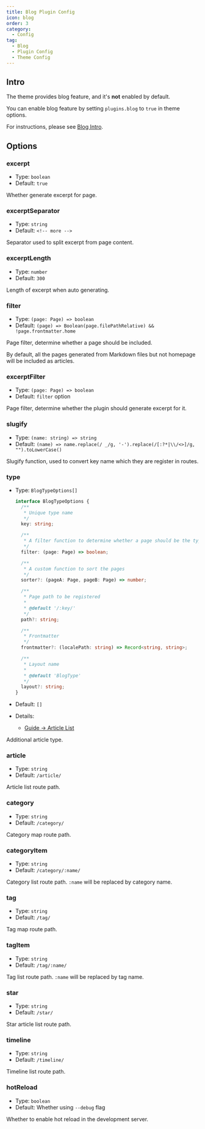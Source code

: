 ```yaml
---
title: Blog Plugin Config
icon: blog
order: 3
category:
  - Config
tag:
  - Blog
  - Plugin Config
  - Theme Config
---
```


## Intro

The theme provides blog feature, and it's **not** enabled by default.

You can enable blog feature by setting `plugins.blog` to `true` in theme options.

For instructions, please see [Blog Intro](../../guide/blog/intro.md).

## Options

### excerpt

- Type: `boolean`
- Default: `true`

Whether generate excerpt for page.

### excerptSeparator

- Type: `string`
- Default: `<!-- more -->`

Separator used to split excerpt from page content.

### excerptLength

- Type: `number`
- Default: `300`

Length of excerpt when auto generating.

### filter

- Type: `(page: Page) => boolean`
- Default: `(page) => Boolean(page.filePathRelative) && !page.frontmatter.home`

Page filter, determine whether a page should be included.

By default, all the pages generated from Markdown files but not homepage will be included as articles.

### excerptFilter

- Type: `(page: Page) => boolean`
- Default: `filter` option

Page filter, determine whether the plugin should generate excerpt for it.

### slugify

- Type: `(name: string) => string`
- Default: `(name) => name.replace(/ _/g, '-').replace(/[:?*|\\/<>]/g, "").toLowerCase()`

Slugify function, used to convert key name which they are register in routes.

### type

- Type: `BlogTypeOptions[]`

  ```ts
  interface BlogTypeOptions {
    /**
     * Unique type name
     */
    key: string;

    /**
     * A filter function to determine whether a page should be the type
     */
    filter: (page: Page) => boolean;

    /**
     * A custom function to sort the pages
     */
    sorter?: (pageA: Page, pageB: Page) => number;

    /**
     * Page path to be registered
     *
     * @default '/:key/'
     */
    path?: string;

    /**
     * Frontmatter
     */
    frontmatter?: (localePath: string) => Record<string, string>;

    /**
     * Layout name
     *
     * @default 'BlogType'
     */
    layout?: string;
  }
  ```

- Default: `[]`
- Details:
  - [Guide → Article List](../../guide/blog/article.md#other-types-of-articles)

Additional article type.

### article

- Type: `string`
- Default: `/article/`

Article list route path.

### category

- Type: `string`
- Default: `/category/`

Category map route path.

### categoryItem

- Type: `string`
- Default: `/category/:name/`

Category list route path. `:name` will be replaced by category name.

### tag

- Type: `string`
- Default: `/tag/`

Tag map route path.

### tagItem

- Type: `string`
- Default: `/tag/:name/`

Tag list route path. `:name` will be replaced by tag name.

### star

- Type: `string`
- Default: `/star/`

Star article list route path.

### timeline

- Type: `string`
- Default: `/timeline/`

Timeline list route path.

### hotReload

- Type: `boolean`
- Default: Whether using `--debug` flag

Whether to enable hot reload in the development server.
